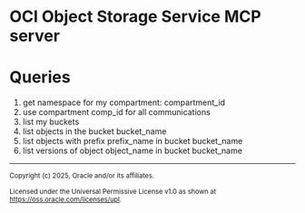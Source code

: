 # OCI Object Storage Service MCP server

# Queries
1. get namespace for my compartment: compartment_id
2. use compartment comp_id for all communications
3. list my buckets
4. list objects in the bucket bucket_name
5. list objects with prefix prefix_name in bucket bucket_name
6. list versions of object object_name in bucket bucket_name


----
<small>
Copyright (c) 2025, Oracle and/or its affiliates.

Licensed under the Universal Permissive License v1.0 as shown at https://oss.oracle.com/licenses/upl.
</small>

